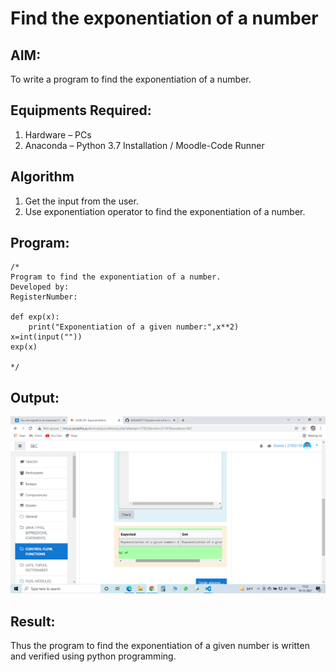 # Find the exponentiation of a number

## AIM:
To write a program to find the exponentiation of a number.

## Equipments Required:
1. Hardware – PCs
2. Anaconda – Python 3.7 Installation / Moodle-Code Runner

## Algorithm
1. Get the input from the user.
2. Use exponentiation operator to find the exponentiation of a number.

## Program:
```
/*
Program to find the exponentiation of a number.
Developed by: 
RegisterNumber: 

def exp(x):
    print("Exponentiation of a given number:",x**2)
x=int(input(""))
exp(x)

*/

```

## Output:
![exponentiation of a number](exp.png)


## Result:
Thus the program to find the exponentiation of a given number is written and verified using python programming.
